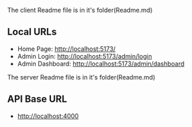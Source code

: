 The client Readme file is in it's folder(Readme.md)
## Local URLs

- Home Page: [http://localhost:5173/](http://localhost:5173/)
- Admin Login: [http://localhost:5173/admin/login](http://localhost:5173/admin/login)
- Admin Dashboard: [http://localhost:5173/admin/dashboard](http://localhost:5173/admin/dashboard)

The server Readme file is in it's folder(Readme.md)
## API Base URL

- [http://localhost:4000](http://localhost:4000)